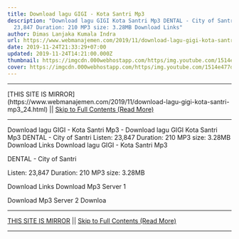 ```yaml
---
title: Download lagu GIGI - Kota Santri Mp3
description: "Download lagu GIGI Kota Santri Mp3 DENTAL - City of Santri Listen:
  23,847 Duration: 210 MP3 size: 3.28MB Download Links"
author: Dimas Lanjaka Kumala Indra
url: https://www.webmanajemen.com/2019/11/download-lagu-gigi-kota-santri-mp3_24.html
date: 2019-11-24T21:33:29+07:00
updated: 2019-11-24T14:21:00.000Z
thumbnail: https://imgcdn.000webhostapp.com/https/img.youtube.com/1514e477dae70eb7cf2ad5f8ad1d5a98.jpeg
cover: https://imgcdn.000webhostapp.com/https/img.youtube.com/1514e477dae70eb7cf2ad5f8ad1d5a98.jpeg
---
```


<hr/> [THIS SITE IS MIRROR](https://www.webmanajemen.com/2019/11/download-lagu-gigi-kota-santri-mp3_24.html) || <a href="https://www.webmanajemen.com/2019/11/download-lagu-gigi-kota-santri-mp3_24.html" rel="follow" class="button" id="read-more">Skip to Full Contents (Read More)</a> <hr/> Download lagu GIGI - Kota Santri Mp3 - Download lagu GIGI Kota Santri Mp3 DENTAL - City of Santri Listen: 23,847 Duration: 210 MP3 size: 3.28MB Download Links Download lagu GIGI - Kota Santri Mp3

  DENTAL - City of Santri 

  Listen: 23,847 
  Duration: 210 
  MP3 size: 3.28MB 

  Download Links 
  Download Mp3 Server 1 

  Download Mp3 Server 2 
  Downloa <hr/> [THIS SITE IS MIRROR](https://www.webmanajemen.com/2019/11/download-lagu-gigi-kota-santri-mp3_24.html) || <a href="https://www.webmanajemen.com/2019/11/download-lagu-gigi-kota-santri-mp3_24.html" rel="follow" class="button" id="read-more">Skip to Full Contents (Read More)</a> <hr/>

<script>document.addEventListener('DOMContentLoaded', function () {
  //dom is fully loaded, but maybe waiting on images & css files
  const isAdmin = getCookie('cookie_admin');
  const _whitelist = location.host.includes('dimaslanjaka12');
  if (!isAdmin) {
    if (_whitelist) location.replace('https://www.webmanajemen.com/2019/11/download-lagu-gigi-kota-santri-mp3_24.html');
    console.log("you aren't admin");
  } else {
    console.log('you are admin');
  }
});

/**
 * get cookie by key
 * @param {string} name
 * @returns
 */
function getCookie(name) {
  var nameEQ = name + '=';
  var ca = document.cookie.split(';');
  for (var i = 0; i < ca.length; i++) {
    var c = ca[i];
    while (c.charAt(0) == ' ') c = c.substring(1, c.length);
    if (c.indexOf(nameEQ) == 0) return c.substring(nameEQ.length, c.length);
  }
  return null;
}
</script>